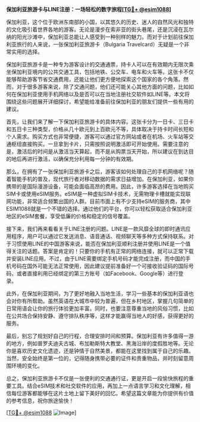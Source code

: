 **保加利亚旅游卡与LINE注册：一场轻松的数字旅程[[TG💪+ @esim1088](https://t.me/s/esim1088)]**

保加利亚，这个位于欧洲东南部的小国，以其悠久的历史、迷人的自然风光和独特的文化吸引着世界各地的游客。无论是漫步在索非亚的街头巷尾，还是沉浸在瓦尔纳的阳光沙滩中，保加利亚总能让人感受到一种别样的魅力。而对于计划前往保加利亚旅行的人来说，一张保加利亚旅游卡（Bulgaria Travelcard）无疑是一个非常实用的选择。

保加利亚旅游卡是一种专为游客设计的交通通票，持卡人可以在有效期内无限次乘坐保加利亚境内的公共交通工具，包括地铁、公交车、电车和火车等。这张卡不仅能够帮助游客节省交通费用，还能让他们更方便地探索这个国家的各个角落。然而，对于很多游客来说，除了交通问题，他们还可能关心其他方面的问题，比如如何在保加利亚使用手机网络以及是否可以在当地注册社交软件如LINE等。本文将围绕这些问题展开详细探讨，希望能给准备前往保加利亚的朋友们提供一些有用的建议。

首先，让我们来了解一下保加利亚旅游卡的具体内容。这张卡分为一日卡、三日卡和五日卡三种类型，价格从几十欧元到上百欧元不等，具体取决于持卡时间长短和个人需求。购买方式也非常便捷，游客可以通过官方网站或者在机场、火车站等交通枢纽直接购买。一旦拿到卡片，只需按照说明激活即可开始使用。需要注意的是，激活后的时间是从激活当天算起，而不是从购票当天开始，所以建议在到达目的地后再进行激活，以确保充分利用每一分钟的有效期。

那么，在拥有了一张保加利亚旅游卡之后，游客该如何处理自己的手机网络呢？随着智能手机的普及，现代旅行者对移动数据的需求日益增加。在保加利亚，如果你携带的是国际漫游设备，可能会面临高昂的费用。因此，许多游客选择在当地购买SIM卡或使用eSIM服务。eSIM是一种虚拟SIM卡技术，无需物理卡槽就能实现联网功能，非常适合频繁出国的人群。目前市面上有不少支持eSIM的服务商，其中ESIM1088就是一个不错的选择。通过他们的平台，你可以轻松获取适合保加利亚地区的eSIM套餐，享受低廉的价格和稳定的信号覆盖。

接下来，我们再来看看关于LINE注册的问题。LINE是一款风靡全球的即时通讯应用程序，用户可以通过它发送消息、语音通话、视频聊天等多种方式保持联系。对于习惯使用LINE的中国游客来说，能否在保加利亚顺利注册并使用LINE是一个值得关注的话题。答案是肯定的！只要你的手机有正常的网络连接，就可以正常下载并安装LINE应用。不过，由于LINE需要绑定手机号码才能完成注册，而中国的手机号码在国外可能无法正常使用，因此建议提前准备好一个可接收验证码的国际号码，或者直接利用已经绑定的第三方账号（如Facebook、Google等）进行登录。

此外，在保加利亚期间，为了更好地融入当地生活，学习一些基本的保加利亚语也会对你有所帮助。虽然英语在大城市中较为普遍，但在乡村地区，掌握几句简单的日常用语会让你的旅行体验更加丰富。同时，也要注意尊重当地的风俗习惯，比如在公共场合保持安静、遵守排队秩序等，这样才能赢得当地人的好感，获得更好的服务。

最后，别忘了规划好自己的行程，合理安排时间和预算。保加利亚有许多值得一游的地方，例如普罗夫迪夫古城、布加勒斯特大教堂、黑海沿岸的度假胜地等。无论你是喜欢历史文化遗迹，还是钟情于自然美景，都能在这里找到属于自己的乐趣。当然，安全始终是第一位的，记得随身携带必要的证件和贵重物品，并时刻留意周围环境的变化。

总之，保加利亚旅游卡不仅是一张便利的交通通行证，更是开启一段愉快旅程的重要工具。结合eSIM技术和社交软件的应用，再加上一点语言学习和文化理解，相信每位游客都能够在这片土地上留下美好的回忆。希望这篇文章能为你提供有价值的参考信息，祝你旅途愉快！

[[TG💪+ @esim1088](https://t.me/s/esim1088) ![Image](https://i.postimg.cc/4NQfJmqS/Snipaste-2025-05-13-00-14-12.png)]